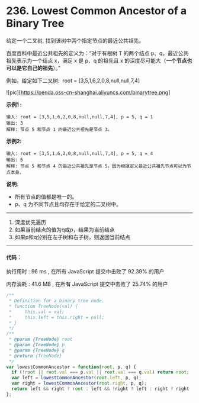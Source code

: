 # 236. Lowest Common Ancestor of a Binary Tree

给定一个二叉树, 找到该树中两个指定节点的最近公共祖先。

百度百科中最近公共祖先的定义为：“对于有根树 T 的两个结点 p、q，最近公共祖先表示为一个结点 x，满足 x 是 p、q 的祖先且 x 的深度尽可能大（**一个节点也可以是它自己的祖先**）。”

例如，给定如下二叉树:  root = [3,5,1,6,2,0,8,null,null,7,4]

![pic][https://penda.oss-cn-shanghai.aliyuncs.com/binarytree.png]


**示例1 :**
```
输入: root = [3,5,1,6,2,0,8,null,null,7,4], p = 5, q = 1
输出: 3
解释: 节点 5 和节点 1 的最近公共祖先是节点 3。

```

**示例2:**
```
输入: root = [3,5,1,6,2,0,8,null,null,7,4], p = 5, q = 4
输出: 5
解释: 节点 5 和节点 4 的最近公共祖先是节点 5。因为根据定义最近公共祖先节点可以为节点本身。

```

**说明**:
- 所有节点的值都是唯一的。
- p、q 为不同节点且均存在于给定的二叉树中。

---

1. 深度优先遍历
2. 如果当前结点的值为q或p，结果为当前结点
3. 如果p和q分别在左子树和右子树，则返回当前结点


---

#### 代码：
执行用时 : 96 ms , 在所有 JavaScript 提交中击败了 92.39% 的用户

内存消耗 : 41.6 MB , 在所有 JavaScript 提交中击败了 25.74% 的用户

```js
/**
 * Definition for a binary tree node.
 * function TreeNode(val) {
 *     this.val = val;
 *     this.left = this.right = null;
 * }
 */
/**
 * @param {TreeNode} root
 * @param {TreeNode} p
 * @param {TreeNode} q
 * @return {TreeNode}
 */
var lowestCommonAncestor = function(root, p, q) {
  if (!root || root.val === p.val || root.val === q.val) return root;
  var left = lowestCommonAncestor(root.left, p, q);
  var right = lowestCommonAncestor(root.right, p, q);
  return left && right ? root : left && !right ? left : right ? right : null;
};
```
